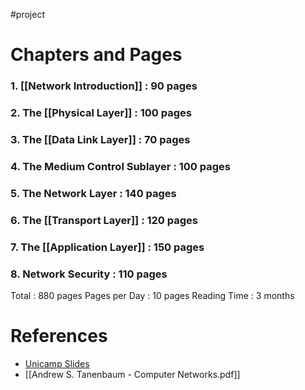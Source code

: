 #project 

# Chapters and Pages

### 1. [[Network Introduction]] : 90 pages
### 2. The [[Physical Layer]] : 100 pages
### 3. The [[Data Link Layer]] : 70 pages
### 4. The Medium Control Sublayer : 100 pages
### 5. The Network Layer : 140 pages
### 6. The [[Transport Layer]] : 120 pages
### 7. The [[Application Layer]] : 150 pages
### 8. Network Security : 110 pages

Total : 880 pages
Pages per Day : 10 pages
Reading Time : 3 months


# References

- [Unicamp Slides](https://www.ic.unicamp.br/~nfonseca/redes/aulas.html)
 - [[Andrew S. Tanenbaum - Computer Networks.pdf]]
